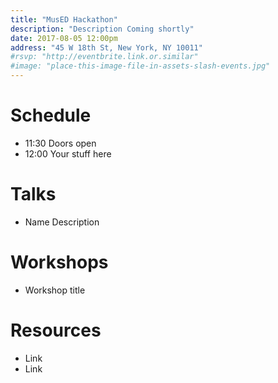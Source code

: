 ```yaml
---
title: "MusED Hackathon"
description: "Description Coming shortly"
date: 2017-08-05 12:00pm
address: "45 W 18th St, New York, NY 10011"
#rsvp: "http://eventbrite.link.or.similar"
#image: "place-this-image-file-in-assets-slash-events.jpg"
---
```


# Schedule

- 11:30 Doors open
- 12:00 Your stuff here

# Talks

- Name
  Description

# Workshops

- Workshop title


# Resources

- Link
- Link
